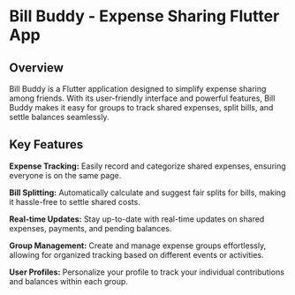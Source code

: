 
# Bill Buddy - Expense Sharing Flutter App
## Overview
Bill Buddy is a Flutter application designed to simplify expense sharing among friends. With its user-friendly interface and powerful features, Bill Buddy makes it easy for groups to track shared expenses, split bills, and settle balances seamlessly.

## Key Features
**Expense Tracking:** Easily record and categorize shared expenses, ensuring everyone is on the same page.

**Bill Splitting:** Automatically calculate and suggest fair splits for bills, making it hassle-free to settle shared costs.

**Real-time Updates:** Stay up-to-date with real-time updates on shared expenses, payments, and pending balances.

**Group Management:** Create and manage expense groups effortlessly, allowing for organized tracking based on different events or activities.

**User Profiles:** Personalize your profile to track your individual contributions and balances within each group.
